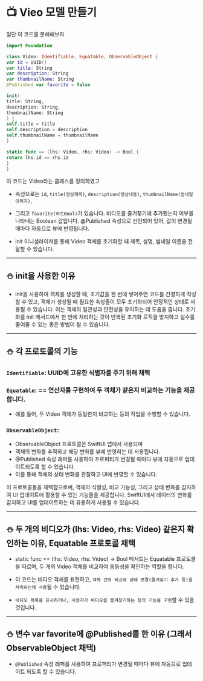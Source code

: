 #  📺 Vieo 모델 만들기
일단 이 코드를 분해해보자


```swift
import Foundation

class Video: Identifiable, Equatable, ObservableObject {
var id = UUID()
var title: String
var description: String
var thumbnailName: String
@Published var favorite = false

init(
title: String,
description: String,
thumbnailName: String
) {
self.title = title
self.description = description
self.thumbnailName = thumbnailName
}

static func == (lhs: Video, rhs: Video) -> Bool {
return lhs.id == rhs.id
}
}
```


이 코드는 Video라는 클래스를 정의하였고
- 속성으로는 `id`, `title(영상제목)`, `description(영상내용)`, `thumbnailName(썸네일이미지)`,
- 그리고 `favorite(하트Bool)`가 있습니다. 비디오를 즐겨찾기에 추가했는지 여부를 나타내는 Boolean 값입니다. @Published 속성으로 선언되어 있어, 값이 변경될 때마다 자동으로 뷰에 반영됩니다.

- init 이니셜라이저를 통해 Video 객체를 초기화할 때 제목, 설명, 썸네일 이름을 전달할 수 있습니다.

***
## ⛄ init을 사용한 이유 
- init을 사용하여 객체를 생성할 때, 초기값을 한 번에 넣어주면 코드를 간결하게 작성할 수 있고, 객체가 생성될 때 필요한 속성들이 모두 초기화되어 안정적인 상태로 사용될 수 있습니다. 이는 객체의 일관성과 안전성을 유지하는 데 도움을 줍니다. 초기화를 init 메서드에서 한 번에 처리하는 것이 반복된 초기화 로직을 방지하고 실수를 줄여줄 수 있는 좋은 방법이 될 수 있습니다.

***
## ⛄ 각 프로토콜의 기능
### `Identifiable`: UUID에 고유한 식별자를 주기 위해 채택
### `Equatable`: == 연산자를 구현하여 두 객체가 같은지 비교하는 기능을 제공합니다. 
- 예를 들어, 두 Video 객체가 동일한지 비교하는 등의 작업을 수행할 수 있습니다.
### `ObservableObject`:
- ObservableObject 프로토콜은 SwiftUI 앱에서 사용되며
- 객체의 변화를 추적하고 해당 변화를 뷰에 반영하는 데 사용됩니다.
- @Published 속성 래퍼를 사용하여 프로퍼티가 변경될 때마다 뷰에 자동으로 업데이트되도록 할 수 있습니다.
- 이를 통해 객체의 상태 변화를 관찰하고 UI에 반영할 수 있습니다.
  
이 프로토콜들을 채택함으로써, 객체의 식별성, 비교 가능성, 그리고 상태 변화를 감지하여 UI 업데이트에 활용할 수 있는 기능들을 제공합니다. SwiftUI에서 데이터의 변화를 감지하고 UI를 업데이트하는 데 유용하게 사용될 수 있습니다.
***
## ⛄ 두 개의 비디오가 (lhs: Video, rhs: Video) 같은지 확인하는 이유, Equatable 프로토콜 채택
- static func == (lhs: Video, rhs: Video) -> Bool 메서드는 Equatable 프로토콜을 따르며, 두 개의 Video 객체를 비교하여 동등성을 확인하는 역할을 합니다.
  
- 이 코드는 비디오 객체를 표현하고, `객체 간의 비교와 상태 변경(즐겨찾기 추가 등)을 처리하는데 사용`될 수 있습니다. 
- `비디오 목록을 표시하거나, 사용자가 비디오를 즐겨찾기하는 등의 기능을 구현`할 수 있을 것입니다.
***
## ⛄ 변수 var favorite에 @Published를 한 이유 (그래서 ObservableObject 채택)
- `@Published` 속성 래퍼를 사용하여 프로퍼티가 변경될 때마다 뷰에 자동으로 업데이트 되도록 할 수 있습니다.
